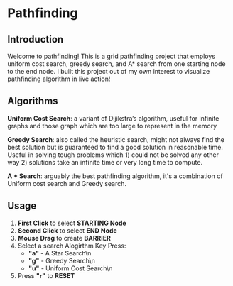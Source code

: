 # Pathfinding

## Introduction

Welcome to pathfinding! This is a grid pathfinding project that employs uniform cost search, greedy search, and A* search from one starting node to the end node. I built this project out of my own interest to visualize pathfinding algorithm in live action!

## Algorithms

**Uniform Cost Search**: a variant of Dijikstra’s algorithm, useful for infinite graphs and those graph which are too large to represent in the memory

**Greedy Search**: also called the heuristic search, might not always find the best solution but is guaranteed to find a good solution in reasonable time. Useful in solving tough problems which 1) could not be solved any other way 2) solutions take an infinite time or very long time to compute.

**A * Search**: arguably the best pathfinding algorithm, it's a combination of Uniform cost search and Greedy search.

## Usage

1) **First Click** to select **STARTING Node**
2) **Second Click** to select **END Node**
3) **Mouse Drag** to create **BARRIER**
4) Select a search Alogirthm
   Key Press:
   - **"a"** - A Star Search\n
   - **"g"** - Greedy Search\n
   - **"u"** - Uniform Cost Search\n
5) Press **"r"** to **RESET**
